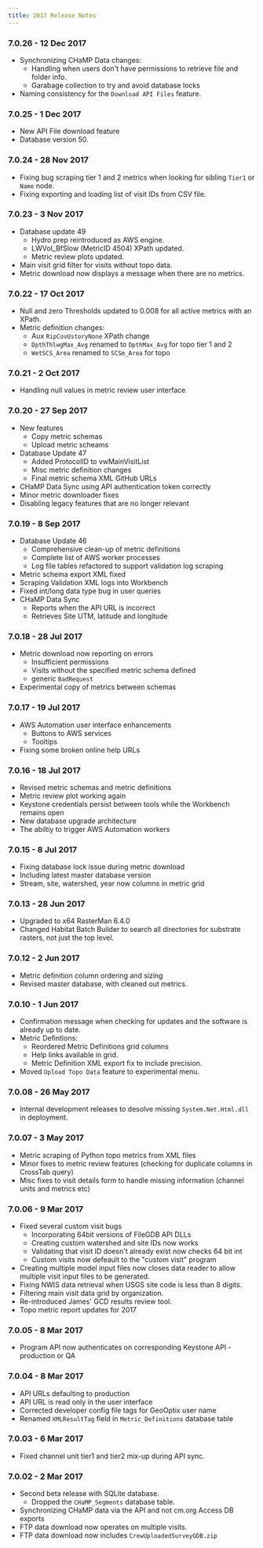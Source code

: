 ```yaml
---
title: 2017 Release Notes
---
```


### 7.0.26 - 12 Dec 2017

* Synchronizing CHaMP Data changes:
  * Handling when users don't have permissions to retrieve file and folder info.
  * Garabage collection to try and avoid database locks
* Naming consistency for the `Download API Files` feature.

### 7.0.25 - 1 Dec 2017

* New API File download feature
* Database version 50.

### 7.0.24 - 28 Nov 2017

* Fixing bug scraping tier 1 and 2 metrics when looking for sibling `Tier1` or `Name` node.
* Fixing exporting and loading list of visit IDs from CSV file.

### 7.0.23 - 3 Nov 2017

* Database update 49
  * Hydro prep reintroduced as AWS engine.
  * LWVol_BfSlow (MetricID 4504) XPath updated.
  * Metric review plots updated.
* Main visit grid filter for visits without topo data.
* Metric download now displays a message when there are no metrics.

### 7.0.22 - 17 Oct 2017

* Null and zero Thresholds updated to 0.008 for all active metrics with an XPath.
* Metric definition changes:
    * Aux `RipCovUstoryNone` XPath change
    * `DpthThlwgMax_Avg` renamed to `DpthMax_Avg` for topo tier 1 and 2
    * `WetSCS_Area` renamed to `SCSm_Area` for topo

### 7.0.21 - 2 Oct 2017

* Handling null values in metric review user interface

### 7.0.20 - 27 Sep 2017

* New features
    * Copy metric schemas
    * Upload metric scheams
* Database Update 47
  * Added ProtocolID to vwMainVisitList
  * Misc metric definition changes
  * Final metric schema XML GitHub URLs
* CHaMP Data Sync using API authentication token correctly
* Minor metric downloader fixes
* Disabling legacy features that are no longer relevant

### 7.0.19 - 8 Sep 2017

* Database Update 46
  * Comprehensive clean-up of metric definitions
  * Complete list of AWS worker processes
  * Log file tables refactored to support validation log scraping
* Metric schema export XML fixed
* Scraping Validation XML logs into Workbench
* Fixed int/long data type bug in user queries
* CHaMP Data Sync
    * Reports when the API URL is incorrect
    * Retrieves Site UTM, latitude and longitude

### 7.0.18 - 28 Jul 2017

* Metric download now reporting on errors
  * Insufficient permissions
  * Visits without the specified metric schema defined
  * generic `BadRequest`
* Experimental copy of metrics between schemas

### 7.0.17 - 19 Jul 2017

* AWS Automation user interface enhancements
  * Buttons to AWS services
  * Tooltips
* Fixing some broken online help URLs

### 7.0.16 - 18 Jul 2017

* Revised metric schemas and metric definitions 
* Metric review plot working again
* Keystone credentials persist between tools while the Workbench remains open
* New database upgrade architecture
* The abiltiy to trigger AWS Automation workers

### 7.0.15 - 8 Jul 2017

* Fixing database lock issue during metric download
* Including latest master database version
* Stream, site, watershed, year now columns in metric grid

### 7.0.13 - 28 Jun 2017

* Upgraded to x64 RasterMan 6.4.0
* Changed Habitat Batch Builder to search all directories for substrate rasters, not just the top level.

### 7.0.12 - 2 Jun 2017

* Metric definition column ordering and sizing
* Revised master database, with cleaned out metrics.

### 7.0.10 - 1 Jun 2017

* Confirmation message when checking for updates and the software is already up to date.
* Metric Defintions:
  * Reordered Metric Definitions grid columns
  * Help links available in grid.
  * Metric Definition XML export fix to include precision.
* Moved `Upload Topo Data` feature to experimental menu.

### 7.0.08 - 26 May 2017

* Internal development releases to desolve missing `System.Net.Html.dll` in deployment.

### 7.0.07 - 3 May 2017

* Metric scraping of Python topo metrics from XML files
* Minor fixes to metric review features (checking for duplicate columns in CrossTab query)
* Misc fixes to visit details form to handle missing information (channel units and metrics etc)

### 7.0.06 - 9 Mar 2017

* Fixed several custom visit bugs
    * Incorporating 64bit versions of FileGDB API DLLs
    * Creating custom watershed and site IDs now works
    * Validating that visit ID doesn't already exist now checks 64 bit int
    * Custom visits now defeault to the "custom visit" program
* Creating multiple model input files now closes data reader to allow multiple visit input files to be generated.
* Fixing NWIS data retrieval when USGS site code is less than 8 digits.
* Filtering main visit data grid by organization.
* Re-introduced James' GCD results review tool.
* Topo metric report updates for 2017

### 7.0.05 - 8 Mar 2017

* Program API now authenticates on corresponding Keystone API - production or QA

### 7.0.04 - 8 Mar 2017

* API URLs defaulting to production
* API URL is read only in the user interface
* Corrected developer config file tags for GeoOptix user name
* Renamed `XMLResultTag` field in `Metric_Definitions` database table

### 7.0.03 - 6 Mar 2017

* Fixed channel unit tier1 and tier2 mix-up during API sync.

### 7.0.02 - 2 Mar 2017

* Second beta release with SQLite database.
    * Dropped the `CHaMP_Segments` database table.
* Synchronizing CHaMP data via the API and not cm.org Access DB exports
* FTP data download now operates on multiple visits.
* FTP data download now includes `CrewUploadedSurveyGDB.zip`